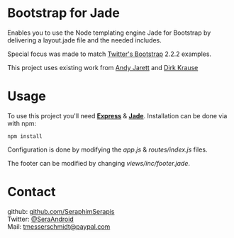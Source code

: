 Bootstrap for Jade
==================

Enables you to use the Node templating engine Jade for Bootstrap by delivering a layout.jade file and the needed includes.

Special focus was made to match [Twitter's Bootstrap][bootstrap] 2.2.2 examples.

This project uses existing work from [Andy Jarett][l1] and [Dirk Krause][l2]

Usage
==================
To use this project you'll need [**Express**][exp] & [**Jade**][jade]. Installation can be done via with npm:

	npm install

Configuration is done by modifying the *app.js* & *routes/index.js* files.

The footer can be modified by changing *views/inc/footer.jade*.



Contact
==================
github: [github.com/SeraphimSerapis][github]<br/>
Twitter: [@SeraAndroid][twitter]<br/>
Mail: <tmesserschmidt@paypal.com>

[bootstrap]: http://twitter.github.com/bootstrap/
[github]: https://github.com/SeraphimSerapis
[twitter]: https://twitter.com/seraandroid
[l1]: http://www.andyjarrett.co.uk/blog/index.cfm/2011/12/21/layoutjade-for-Twitters-Bootstrap
[l2]: https://gist.github.com/1771035
[exp]: http://expressjs.com/guide.html
[jade]: http://jade-lang.com/
